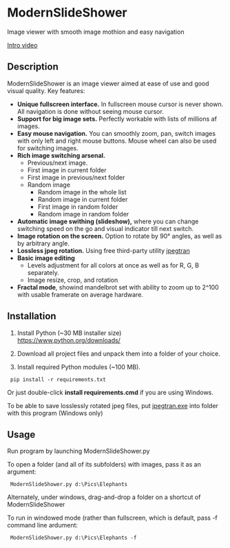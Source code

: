 # ModernSlideShower
Image viewer with smooth image mothion and easy navigation

[Intro video](https://www.youtube.com/watch?v=kGz4jEd-cZQ)

## Description
ModernSlideShower is an image viewer aimed at ease of use and good visual quality.
Key features:
* **Unique fullscreen interface.** In fullscreen mouse cursor is never shown. All navigation is done without seeing mouse cursor.
* **Support for big image sets.** Perfectly workable with lists of millions af images.
* **Easy mouse navigation.** You can smoothly zoom, pan, switch images with only left and right mouse buttons. Mouse wheel can also be used for switching images.
* **Rich image switching arsenal.** 
  * Previous/next image.
  * First image in current folder
  * First image in previous/next folder
  * Random image
    * Random image in the whole list
    * Random image in current folder
    * First image in random folder
    * Random image in random folder
* **Automatic image swithing (slideshow),** where you can change switching speed on the go and visual indicator till next switch.
* **Image rotation on the screen.** Option to rotate by 90° angles, as well as by arbitrary angle.
* **Lossless jpeg rotation.** Using free third-party utility [jpegtran](https://sourceforge.net/projects/libjpeg-turbo/files/2.0.5/)
* **Basic image editing**
  * Levels adjustment for all colors at once as well as for R, G, B separately.
  * Image resize, crop, and rotation
* **Fractal mode**, showind mandelbrot set with ability to zoom up to 2^100 with usable framerate on average hardware.


## Installation
1. Install Python (~30 MB installer size)
https://www.python.org/downloads/

1. Download all project files and unpack them into a folder of your choice.

1. Install required Python modules (~100 MB).

``` pip install -r requirements.txt``` 

  Or just double-click **install requirements.cmd** if you are using Windows.
  
  To be able to save losslessly rotated jpeg files, put [jpegtran.exe](https://sourceforge.net/projects/libjpeg-turbo/files/2.0.5/) into folder with this program (Windows only)

## Usage
Run program by launching ModernSlideShower.py

To open a folder (and all of its subfolders) with images, pass it as an argument:

``` ModernSlideShower.py d:\Pics\Elephants```

Alternately, under windows, drag-and-drop a folder on a shortcut of ModernSlideShower

To run in windowed mode (rather than fullscreen, which is default, pass -f command line ardument:

``` ModernSlideShower.py d:\Pics\Elephants -f``` 

